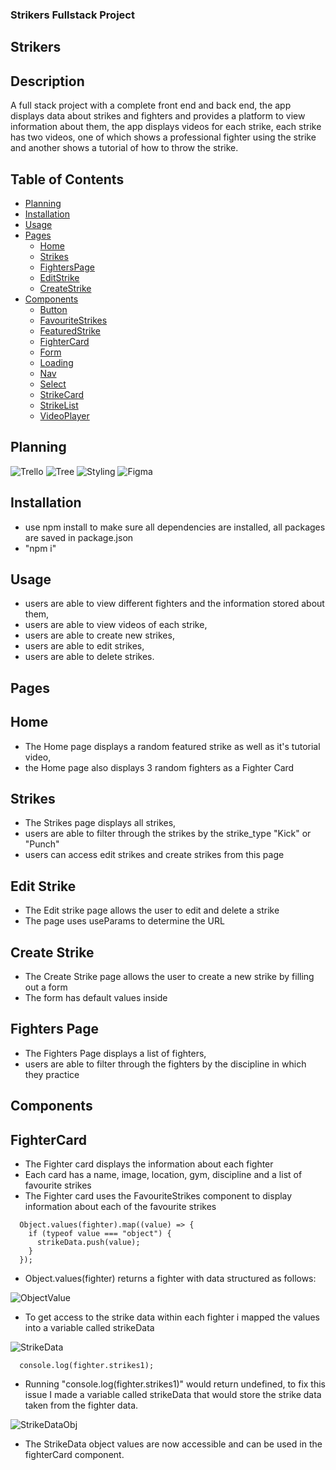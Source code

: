 ### Strikers Fullstack Project

## Strikers

## Description

A full stack project with a complete front end and back end, the app displays data about strikes and fighters and provides a platform to view information about them, the app displays videos for each strike, each strike has two videos, one of which shows a professional fighter using the strike and another shows a tutorial of how to throw the strike.

## Table of Contents

- [Planning](#planning)
- [Installation](#installation)
- [Usage](#usage)
- [Pages](#pages)
  - [Home](#home)
  - [Strikes](#strikes)
  - [FightersPage](#fighterspage)
  - [EditStrike](#editstrike)
  - [CreateStrike](#createstrike)
- [Components](#components)
  - [Button](#button)
  - [FavouriteStrikes](#favouritestrikes)
  - [FeaturedStrike](#featuredStrike)
  - [FighterCard](#fightercard)
  - [Form](#form)
  - [Loading](#loading)
  - [Nav](#nav)
  - [Select](#select)
  - [StrikeCard](#strikecard)
  - [StrikeList](#strikelist)
  - [VideoPlayer](#videoplayer)

## Planning

![Trello](https://github.com/Koji47/strikers/blob/main/src/assets/Readme_images/strikers_trello.PNG)
![Tree](https://github.com/Koji47/strikers/blob/main/src/assets/Readme_images/strikers_tree.PNG)
![Styling](https://github.com/Koji47/strikers/blob/main/src/assets/Readme_images/strikers_styling.PNG)
![Figma](https://github.com/Koji47/strikers/blob/main/src/assets/Readme_images/strikers_figma.PNG)

## Installation

- use npm install to make sure all dependencies are installed, all packages are saved in package.json
- "npm i"

## Usage

- users are able to view different fighters and the information stored about them,
- users are able to view videos of each strike,
- users are able to create new strikes,
- users are able to edit strikes,
- users are able to delete strikes.

## Pages

## Home

- The Home page displays a random featured strike as well as it's tutorial video,
- the Home page also displays 3 random fighters as a Fighter Card

## Strikes

- The Strikes page displays all strikes,
- users are able to filter through the strikes by the strike_type "Kick" or "Punch"
- users can access edit strikes and create strikes from this page

## Edit Strike

- The Edit strike page allows the user to edit and delete a strike
- The page uses useParams to determine the URL

## Create Strike

- The Create Strike page allows the user to create a new strike by filling out a form
- The form has default values inside

## Fighters Page

- The Fighters Page displays a list of fighters,
- users are able to filter through the fighters by the discipline in which they practice

## Components

## FighterCard

- The Fighter card displays the information about each fighter
- Each card has a name, image, location, gym, discipline and a list of favourite strikes
- The Fighter card uses the FavouriteStrikes component to display information about each of the favourite strikes

```
  Object.values(fighter).map((value) => {
    if (typeof value === "object") {
      strikeData.push(value);
    }
  });
```

- Object.values(fighter) returns a fighter with data structured as follows:

![ObjectValue](https://github.com/Koji47/strikers/blob/main/src/assets/Readme_images/strikers_ObjectValue.PNG)

- To get access to the strike data within each fighter i mapped the values into a variable called strikeData

![StrikeData](https://github.com/Koji47/strikers/blob/main/src/assets/Readme_images/strikers_StrikeData.PNG)

```
  console.log(fighter.strikes1);
```

- Running "console.log(fighter.strikes1)" would return undefined, to fix this issue I made a variable called strikeData that would store the strike data taken from the fighter data.

![StrikeDataObj](https://github.com/Koji47/strikers/blob/main/src/assets/Readme_images/strikers_strikedata_obj.PNG)

- The StrikeData object values are now accessible and can be used in the fighterCard component.
